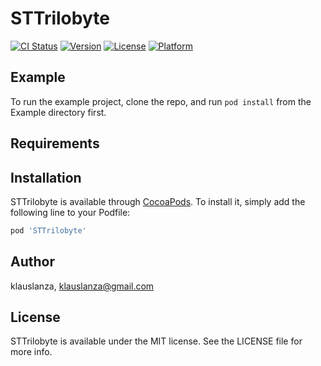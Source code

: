 # STTrilobyte

[![CI Status](https://img.shields.io/travis/klauslanza/STTrilobyte.svg?style=flat)](https://travis-ci.org/klauslanza/STTrilobyte)
[![Version](https://img.shields.io/cocoapods/v/STTrilobyte.svg?style=flat)](https://cocoapods.org/pods/STTrilobyte)
[![License](https://img.shields.io/cocoapods/l/STTrilobyte.svg?style=flat)](https://cocoapods.org/pods/STTrilobyte)
[![Platform](https://img.shields.io/cocoapods/p/STTrilobyte.svg?style=flat)](https://cocoapods.org/pods/STTrilobyte)

## Example

To run the example project, clone the repo, and run `pod install` from the Example directory first.

## Requirements

## Installation

STTrilobyte is available through [CocoaPods](https://cocoapods.org). To install
it, simply add the following line to your Podfile:

```ruby
pod 'STTrilobyte'
```

## Author

klauslanza, klauslanza@gmail.com

## License

STTrilobyte is available under the MIT license. See the LICENSE file for more info.
